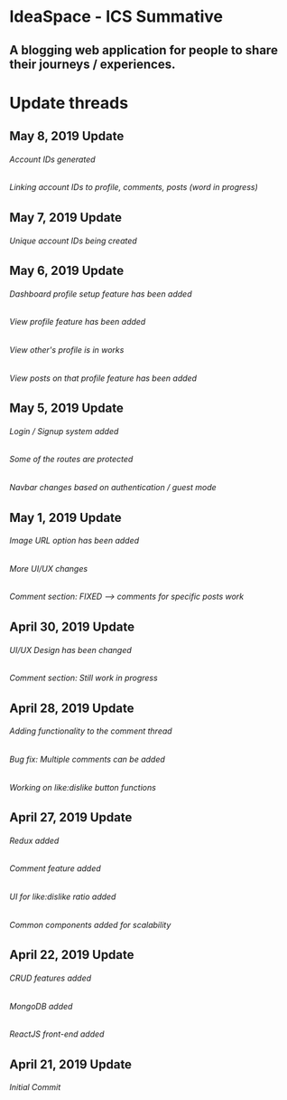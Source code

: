 # IdeaSpace - ICS Summative

## A blogging web application for people to share their journeys / experiences.

# Update threads

## May 8, 2019 Update

###### Account IDs generated

###### Linking account IDs to profile, comments, posts (word in progress)

## May 7, 2019 Update

###### Unique account IDs being created

## May 6, 2019 Update

###### Dashboard profile setup feature has been added

###### View profile feature has been added

###### View other's profile is in works

###### View posts on that profile feature has been added

## May 5, 2019 Update

###### Login / Signup system added

###### Some of the routes are protected

###### Navbar changes based on authentication / guest mode

## May 1, 2019 Update

###### Image URL option has been added

###### More UI/UX changes

###### Comment section: FIXED --> comments for specific posts work

## April 30, 2019 Update

###### UI/UX Design has been changed

###### Comment section: Still work in progress

## April 28, 2019 Update

###### Adding functionality to the comment thread

###### Bug fix: Multiple comments can be added

###### Working on like:dislike button functions

## April 27, 2019 Update

###### Redux added

###### Comment feature added

###### UI for like:dislike ratio added

###### Common components added for scalability

## April 22, 2019 Update

###### CRUD features added

###### MongoDB added

###### ReactJS front-end added

## April 21, 2019 Update

###### Initial Commit
